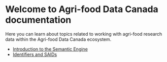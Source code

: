 # Welcome to Agri-food Data Canada documentation
Here you can learn about topics related to working with agri-food research data within the Agri-food Data Canada ecosystem.

* [Introduction to the Semantic Engine](semantic-engine.md)
* [Identifiers and SAIDs](identifiers_and_saids.md)
